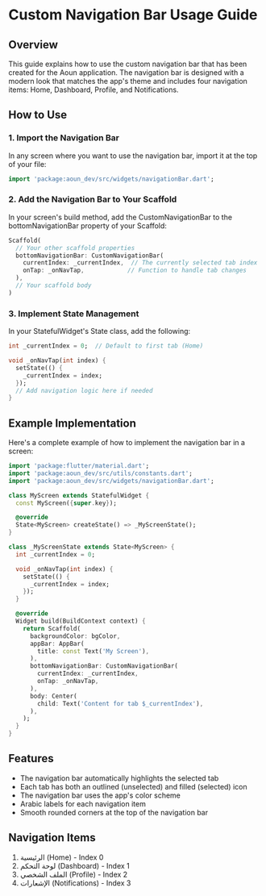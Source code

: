 # Custom Navigation Bar Usage Guide

## Overview
This guide explains how to use the custom navigation bar that has been created for the Aoun application. The navigation bar is designed with a modern look that matches the app's theme and includes four navigation items: Home, Dashboard, Profile, and Notifications.

## How to Use

### 1. Import the Navigation Bar
In any screen where you want to use the navigation bar, import it at the top of your file:

```dart
import 'package:aoun_dev/src/widgets/navigationBar.dart';
```

### 2. Add the Navigation Bar to Your Scaffold
In your screen's build method, add the CustomNavigationBar to the bottomNavigationBar property of your Scaffold:

```dart
Scaffold(
  // Your other scaffold properties
  bottomNavigationBar: CustomNavigationBar(
    currentIndex: _currentIndex,  // The currently selected tab index
    onTap: _onNavTap,            // Function to handle tab changes
  ),
  // Your scaffold body
)
```

### 3. Implement State Management
In your StatefulWidget's State class, add the following:

```dart
int _currentIndex = 0;  // Default to first tab (Home)

void _onNavTap(int index) {
  setState(() {
    _currentIndex = index;
  });
  // Add navigation logic here if needed
}
```

## Example Implementation

Here's a complete example of how to implement the navigation bar in a screen:

```dart
import 'package:flutter/material.dart';
import 'package:aoun_dev/src/utils/constants.dart';
import 'package:aoun_dev/src/widgets/navigationBar.dart';

class MyScreen extends StatefulWidget {
  const MyScreen({super.key});

  @override
  State<MyScreen> createState() => _MyScreenState();
}

class _MyScreenState extends State<MyScreen> {
  int _currentIndex = 0;

  void _onNavTap(int index) {
    setState(() {
      _currentIndex = index;
    });
  }

  @override
  Widget build(BuildContext context) {
    return Scaffold(
      backgroundColor: bgColor,
      appBar: AppBar(
        title: const Text('My Screen'),
      ),
      bottomNavigationBar: CustomNavigationBar(
        currentIndex: _currentIndex,
        onTap: _onNavTap,
      ),
      body: Center(
        child: Text('Content for tab $_currentIndex'),
      ),
    );
  }
}
```

## Features

- The navigation bar automatically highlights the selected tab
- Each tab has both an outlined (unselected) and filled (selected) icon
- The navigation bar uses the app's color scheme
- Arabic labels for each navigation item
- Smooth rounded corners at the top of the navigation bar

## Navigation Items

1. الرئيسية (Home) - Index 0
2. لوحة التحكم (Dashboard) - Index 1
3. الملف الشخصي (Profile) - Index 2
4. الإشعارات (Notifications) - Index 3